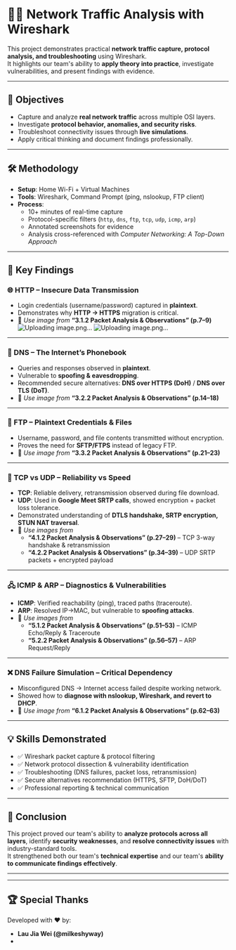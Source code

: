 # 🕵️‍♂️ Network Traffic Analysis with Wireshark

This project demonstrates practical **network traffic capture, protocol analysis, and troubleshooting** using Wireshark.  
It highlights our team's ability to **apply theory into practice**, investigate vulnerabilities, and present findings with evidence.  

---

## 🎯 Objectives
- Capture and analyze **real network traffic** across multiple OSI layers.  
- Investigate **protocol behavior, anomalies, and security risks**.  
- Troubleshoot connectivity issues through **live simulations**.  
- Apply critical thinking and document findings professionally.  

---

## 🛠️ Methodology
- **Setup**: Home Wi-Fi + Virtual Machines  
- **Tools**: Wireshark, Command Prompt (ping, nslookup, FTP client)  
- **Process**:
  - 10+ minutes of real-time capture  
  - Protocol-specific filters (`http`, `dns`, `ftp`, `tcp`, `udp`, `icmp`, `arp`)  
  - Annotated screenshots for evidence  
  - Analysis cross-referenced with *Computer Networking: A Top-Down Approach*  

---

## 🔑 Key Findings

### 🌐 HTTP – Insecure Data Transmission
- Login credentials (username/password) captured in **plaintext**.  
- Demonstrates why **HTTP → HTTPS** migration is critical.  
- 📸 *Use image from* **“3.1.2 Packet Analysis & Observations” (p.7–9)**  
![Uploading image.png…]()
![Uploading image.png…]()

---

### 📡 DNS – The Internet’s Phonebook
- Queries and responses observed in **plaintext**.  
- Vulnerable to **spoofing & eavesdropping**.  
- Recommended secure alternatives: **DNS over HTTPS (DoH)** / **DNS over TLS (DoT)**.  
- 📸 *Use image from* **“3.2.2 Packet Analysis & Observations” (p.14–18)**  

---

### 📂 FTP – Plaintext Credentials & Files
- Username, password, and file contents transmitted without encryption.  
- Proves the need for **SFTP/FTPS** instead of legacy FTP.  
- 📸 *Use image from* **“3.3.2 Packet Analysis & Observations” (p.21–23)**  

---

### 🔄 TCP vs UDP – Reliability vs Speed
- **TCP**: Reliable delivery, retransmission observed during file download.  
- **UDP**: Used in **Google Meet SRTP calls**, showed encryption + packet loss tolerance.  
- Demonstrated understanding of **DTLS handshake, SRTP encryption, STUN NAT traversal**.  
- 📸 *Use images from*  
  - **“4.1.2 Packet Analysis & Observations” (p.27–29)** – TCP 3-way handshake & retransmission  
  - **“4.2.2 Packet Analysis & Observations” (p.34–39)** – UDP SRTP packets + encrypted payload  

---

### 🖧 ICMP & ARP – Diagnostics & Vulnerabilities
- **ICMP**: Verified reachability (ping), traced paths (traceroute).  
- **ARP**: Resolved IP→MAC, but vulnerable to **spoofing attacks**.  
- 📸 *Use images from*  
  - **“5.1.2 Packet Analysis & Observations” (p.51–53)** – ICMP Echo/Reply & Traceroute  
  - **“5.2.2 Packet Analysis & Observations” (p.56–57)** – ARP Request/Reply  

---

### ❌ DNS Failure Simulation – Critical Dependency
- Misconfigured DNS → Internet access failed despite working network.  
- Showed how to **diagnose with nslookup, Wireshark, and revert to DHCP**.  
- 📸 *Use image from* **“6.1.2 Packet Analysis & Observations” (p.62–63)**  

---

## 💡 Skills Demonstrated
- ✅ Wireshark packet capture & protocol filtering  
- ✅ Network protocol dissection & vulnerability identification  
- ✅ Troubleshooting (DNS failures, packet loss, retransmission)  
- ✅ Secure alternatives recommendation (HTTPS, SFTP, DoH/DoT)  
- ✅ Professional reporting & technical communication  

---

## 📘 Conclusion
This project proved our team's ability to **analyze protocols across all layers**, identify **security weaknesses**, and **resolve connectivity issues** with industry-standard tools.  
It strengthened both our team's **technical expertise** and our team's **ability to communicate findings effectively**.  

---

---

## 🏆 Special Thanks
Developed with ❤️ by:
- **Lau Jia Wei (@milkeshyway)**
- 
